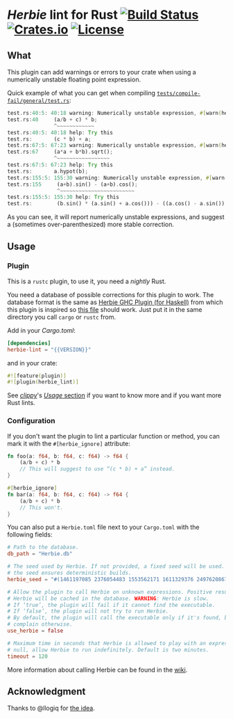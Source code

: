 # *Herbie* lint for Rust [![Build Status][travis-svg]][travis] [![Crates.io][crate-svg]][crate] [![License][license-svg]][license]

## What

This plugin can add warnings or errors to your crate when using a numerically
unstable floating point expression.

Quick example of what you can get when compiling
[`tests/compile-fail/general/test.rs`][example]:
```rust
test.rs:40:5: 40:18 warning: Numerically unstable expression, #[warn(herbie)] on by default
test.rs:40     (a/b + c) * b;
               ^~~~~~~~~~~~~
test.rs:40:5: 40:18 help: Try this
test.rs:       (c * b) + a;
test.rs:67:5: 67:23 warning: Numerically unstable expression, #[warn(herbie)] on by default
test.rs:67     (a*a + b*b).sqrt();
               ^~~~~~~~~~~~~~~~~~
test.rs:67:5: 67:23 help: Try this
test.rs:       a.hypot(b);
test.rs:155:5: 155:30 warning: Numerically unstable expression, #[warn(herbie)] on by default
test.rs:155     (a+b).sin() - (a+b).cos();
                ^~~~~~~~~~~~~~~~~~~~~~~~~
test.rs:155:5: 155:30 help: Try this
test.rs:        (b.sin() * (a.sin() + a.cos())) - ((a.cos() - a.sin()) * b.cos());
```

As you can see, it will report numerically unstable expressions, and suggest a
(sometimes over-parenthesized) more stable correction.

## Usage
### Plugin
This is a `rustc` plugin, to use it, you need a *nightly* Rust.

You need a database of possible corrections for this plugin to work. The
database format is the same as [Herbie GHC Plugin (for Haskell)][ghc-herbie]
from which this plugin is inspired so [this file][ghc-herbie-db] should work.
Just put it in the same directory you call `cargo` or `rustc` from.

Add in your *Cargo.toml*:

```toml
[dependencies]
herbie-lint = "{{VERSION}}"
```

and in your crate:

```rust
#![feature(plugin)]
#![plugin(herbie_lint)]
```

See [*clippy*][clippy]'s [*Usage* section][clippy-usage] if you want to know
more and if you want more Rust lints.

### Configuration
If you don't want the plugin to lint a particular function or method, you can
mark it with the `#[herbie_ignore]` attribute:

```rust
fn foo(a: f64, b: f64, c: f64) -> f64 {
    (a/b + c) * b
    // This will suggest to use “(c * b) + a” instead.
}

#[herbie_ignore]
fn bar(a: f64, b: f64, c: f64) -> f64 {
    (a/b + c) * b
    // This won't.
}
```

You can also put a `Herbie.toml` file next to your `Cargo.toml` with the
following fields:
```toml
# Path to the database.
db_path = "Herbie.db"

# The seed used by Herbie. If not provided, a fixed seed will be used. Fixing
# the seed ensures deterministic builds.
herbie_seed = "#(1461197085 2376054483 1553562171 1611329376 2497620867 2308122621)"

# Allow the plugin to call Herbie on unknown expressions. Positive results from
# Herbie will be cached in the database. WARNING: Herbie is slow.
# If ‘true’, the plugin will fail if it cannot find the executable.
# If ‘false’, the plugin will not try to run Herbie.
# By default, the plugin will call the executable only if it's found, but won't
# complain otherwise.
use_herbie = false

# Maximum time in seconds that Herbie is allowed to play with an expression. If
# null, allow Herbie to run indefinitely. Default is two minutes.
timeout = 120
```

More information about calling Herbie can be found in the
[wiki][wiki-herbie-inout].

## Acknowledgment
Thanks to @llogiq for [the idea][idea].

[clippy-usage]: https://github.com/Manishearth/rust-clippy#usage
[clippy]: https://github.com/Manishearth/rust-clippy
[crate-svg]: https://img.shields.io/crates/v/herbie-lint.svg
[crate]: https://crates.io/crates/herbie-lint/
[example]: https://github.com/mcarton/rust-herbie-lint/blob/master/tests/compile-fail/general/test.rs
[ghc-herbie-db]: https://github.com/mikeizbicki/HerbiePlugin/blob/master/data/Herbie.db?raw=true
[ghc-herbie]: https://github.com/mikeizbicki/HerbiePlugin
[idea]: https://github.com/Manishearth/rust-clippy/issues/346
[license-svg]: https://img.shields.io/crates/l/herbie-lint.svg
[license]: https://github.com/mcarton/rust-herbie-lint/blob/master/LICENSE
[travis-svg]: https://travis-ci.org/mcarton/rust-herbie-lint.svg
[travis]: https://travis-ci.org/mcarton/rust-herbie-lint/
[wiki-herbie-inout]: https://github.com/mcarton/rust-herbie-lint/wiki#how-to-use-herbie-optional
